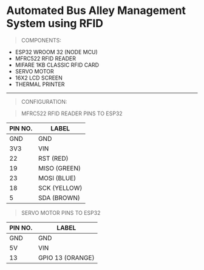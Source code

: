 # Automated Bus Alley Management System using RFID


> COMPONENTS:
  * ESP32 WROOM 32 (NODE MCU)
  * MFRC522 RFID READER
  * MIFARE 1KB CLASSIC RFID CARD
  * SERVO MOTOR
  * 16X2 LCD SCREEN
  * THERMAL PRINTER

---

> CONFIGURATION:

> MFRC522 RFID READER PINS TO ESP32

| PIN NO.      | LABEL       |
| -----------  | ----------- |
| GND          | GND         |
| 3V3          | VIN         |
| 22           | RST  (RED)  |
| 19           | MISO (GREEN)|
| 23           | MOSI (BLUE) |
| 18           | SCK  (YELLOW)|
| 5            | SDA  (BROWN)|

> SERVO MOTOR PINS TO ESP32

| PIN NO.      | LABEL       |
| -----------  | ----------- |
| GND          | GND         |
| 5V           | VIN         |
| 13           | GPIO 13  (ORANGE)|



	

		
		
		
		
 		
		
		  
